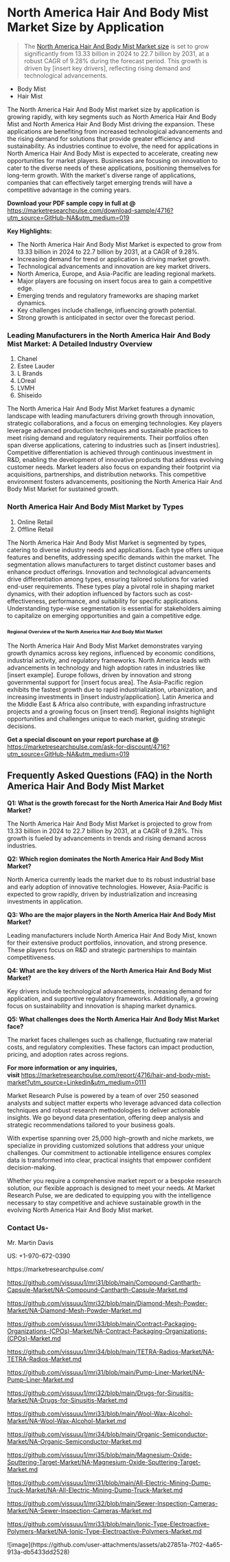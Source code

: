 <h1>North America Hair And Body Mist Market&nbsp;Size by Application</h1><blockquote><p>The <a href="https://marketresearchpulse.com/download-sample/4716?utm_source=GitHub-NA&amp;utm_medium=019">North America Hair And Body Mist Market size</a> is set to grow significantly from 13.33 billion in 2024 to 22.7 billion by 2031, at a robust CAGR of 9.28% during the forecast period. This growth is driven by [insert key drivers], reflecting rising demand and technological advancements.</p></blockquote><ul><li>Body Mist <li> Hair Mist</li></ul><p>The North America Hair And Body Mist market size by application is growing rapidly, with key segments such as North America Hair And Body Mist and North America Hair And Body Mist driving the expansion. These applications are benefiting from increased technological advancements and the rising demand for solutions that provide greater efficiency and sustainability. As industries continue to evolve, the need for applications in North America Hair And Body Mist is expected to accelerate, creating new opportunities for market players. Businesses are focusing on innovation to cater to the diverse needs of these applications, positioning themselves for long-term growth. With the market's diverse range of applications, companies that can effectively target emerging trends will have a competitive advantage in the coming years.</p><p><strong>Download your PDF sample copy in full at @ </strong><a href="https://marketresearchpulse.com/download-sample/4716?utm_source=GitHub-NA&amp;utm_medium=019">https://marketresearchpulse.com/download-sample/4716?utm_source=GitHub-NA&amp;utm_medium=019</a></p><p><strong>Key Highlights: </strong></p><ul><li>The North America Hair And Body Mist Market is expected to grow from 13.33 billion in 2024 to 22.7 billion by 2031, at a CAGR of 9.28%.</li><li>Increasing demand for trend or application is driving market growth.</li><li>Technological advancements and innovation are key market drivers.</li><li>North America, Europe, and Asia-Pacific are leading regional markets.</li><li>Major players are focusing on insert focus area to gain a competitive edge.</li><li>Emerging trends and regulatory frameworks are shaping market dynamics.</li><li>Key challenges include challenge, influencing growth potential.</li><li>Strong growth is anticipated in sector over the forecast period.</li></ul><h3>Leading Manufacturers in the North America Hair And Body Mist Market: A Detailed Industry Overview</h3><ol><li>Chanel</li><li>Estee Lauder</li><li>L Brands</li><li>LOreal</li><li>LVMH</li><li>Shiseido</li></ol><div class="flex max-w-full flex-col flex-grow"><div class="min-h-8 text-message flex w-full flex-col items-end gap-2 whitespace-normal break-words [.text-message+&amp;]:mt-5" dir="auto" data-message-author-role="assistant" data-message-id="fd8432e4-4910-450d-b182-61b7bfb0a01f" data-message-model-slug="gpt-4o"><div class="flex w-full flex-col gap-1 empty:hidden first:pt-[3px]"><div class="markdown prose w-full break-words dark:prose-invert light"><p>The North America Hair And Body Mist Market features a dynamic landscape with leading manufacturers driving growth through innovation, strategic collaborations, and a focus on emerging technologies. Key players leverage advanced production techniques and sustainable practices to meet rising demand and regulatory requirements. Their portfolios often span diverse applications, catering to industries such as [insert industries]. Competitive differentiation is achieved through continuous investment in R&amp;D, enabling the development of innovative products that address evolving customer needs. Market leaders also focus on expanding their footprint via acquisitions, partnerships, and distribution networks. This competitive environment fosters advancements, positioning the North America Hair And Body Mist Market for sustained growth.</p></div></div></div></div><h3>North America Hair And Body Mist Market by Types</h3><ol><li>Online Retail <li> Offline Retail</li></ol><div class="flex max-w-full flex-col flex-grow"><div class="min-h-8 text-message flex w-full flex-col items-end gap-2 whitespace-normal break-words [.text-message+&amp;]:mt-5" dir="auto" data-message-author-role="assistant" data-message-id="084470be-0bb7-4664-bddf-5156b4f41249" data-message-model-slug="gpt-4o-mini"><div class="flex w-full flex-col gap-1 empty:hidden first:pt-[3px]"><div class="markdown prose w-full break-words dark:prose-invert light"><p>The North America Hair And Body Mist Market is segmented by types, catering to diverse industry needs and applications. Each type offers unique features and benefits, addressing specific demands within the market. The segmentation allows manufacturers to target distinct customer bases and enhance product offerings. Innovation and technological advancements drive differentiation among types, ensuring tailored solutions for varied end-user requirements. These types play a pivotal role in shaping market dynamics, with their adoption influenced by factors such as cost-effectiveness, performance, and suitability for specific applications. Understanding type-wise segmentation is essential for stakeholders aiming to capitalize on emerging opportunities and gain a competitive edge.</p></div></div></div></div><h3><span style="font-size: 11px;">Regional Overview of the North America Hair And Body Mist Market</span></h3><div class="flex max-w-full flex-col flex-grow"><div class="min-h-8 text-message flex w-full flex-col items-end gap-2 whitespace-normal break-words [.text-message+&amp;]:mt-5" dir="auto" data-message-author-role="assistant" data-message-id="e9038762-ce64-4e30-91c9-9bd413514231" data-message-model-slug="gpt-4o-mini"><div class="flex w-full flex-col gap-1 empty:hidden first:pt-[3px]"><div class="markdown prose w-full break-words dark:prose-invert light"><p>The North America Hair And Body Mist Market demonstrates varying growth dynamics across key regions, influenced by economic conditions, industrial activity, and regulatory frameworks. North America leads with advancements in technology and high adoption rates in industries like [insert example]. Europe follows, driven by innovation and strong governmental support for [insert focus area]. The Asia-Pacific region exhibits the fastest growth due to rapid industrialization, urbanization, and increasing investments in [insert industry/application]. Latin America and the Middle East &amp; Africa also contribute, with expanding infrastructure projects and a growing focus on [insert trend]. Regional insights highlight opportunities and challenges unique to each market, guiding strategic decisions.</p></div></div></div></div><p><strong>Get a special discount on your report purchase at @ </strong><a href="https://marketresearchpulse.com/ask-for-discount/4716?utm_source=GitHub-NA&amp;utm_medium=019">https://marketresearchpulse.com/ask-for-discount/4716?utm_source=GitHub-NA&amp;utm_medium=019</a></p><h2>Frequently Asked Questions (FAQ) in the North America Hair And Body Mist Market</h2><p><strong>Q1: What is the growth forecast for the North America Hair And Body Mist Market?</strong></p><p>The North America Hair And Body Mist Market is projected to grow from 13.33 billion in 2024 to 22.7 billion by 2031, at a CAGR of 9.28%. This growth is fueled by advancements in trends and rising demand across industries.</p><p><strong>Q2: Which region dominates the North America Hair And Body Mist Market?</strong></p><p>North America currently leads the market due to its robust industrial base and early adoption of innovative technologies. However, Asia-Pacific is expected to grow rapidly, driven by industrialization and increasing investments in application.</p><p><strong>Q3: Who are the major players in the North America Hair And Body Mist Market?</strong></p><p>Leading manufacturers include North America Hair And Body Mist, known for their extensive product portfolios, innovation, and strong presence. These players focus on R&amp;D and strategic partnerships to maintain competitiveness.</p><p><strong>Q4: What are the key drivers of the North America Hair And Body Mist Market?</strong></p><p>Key drivers include technological advancements, increasing demand for application, and supportive regulatory frameworks. Additionally, a growing focus on sustainability and innovation is shaping market dynamics.</p><p><strong>Q5: What challenges does the North America Hair And Body Mist Market face?</strong></p><p>The market faces challenges such as challenge, fluctuating raw material costs, and regulatory complexities. These factors can impact production, pricing, and adoption rates across regions.</p><p><strong>For more information or any inquiries, visit&nbsp;</strong><a href="https://marketresearchpulse.com/report/4716/hair-and-body-mist-market?utm_source=Linkedin&utm_medium=0111">https://marketresearchpulse.com/report/4716/hair-and-body-mist-market?utm_source=Linkedin&utm_medium=0111</a></p><p>Market Research Pulse is powered by a team of over 250 seasoned analysts and subject matter experts who leverage advanced data collection techniques and robust research methodologies to deliver actionable insights. We go beyond data presentation, offering deep analysis and strategic recommendations tailored to your business goals.</p><p>With expertise spanning over 25,000 high-growth and niche markets, we specialize in providing customized solutions that address your unique challenges. Our commitment to actionable intelligence ensures complex data is transformed into clear, practical insights that empower confident decision-making.</p><p>Whether you require a comprehensive market report or a bespoke research solution, our flexible approach is designed to meet your needs. At Market Research Pulse, we are dedicated to equipping you with the intelligence necessary to stay competitive and achieve sustainable growth in the evolving North America Hair And Body Mist market.</p><h3><strong>Contact Us-</strong></h3><p>Mr. Martin Davis</p><p>US: +1-970-672-0390</p><p>https://marketresearchpulse.com/</p><p><a href="https://github.com/vissuuu1/mri31/blob/main/Compound-Cantharth-Capsule-Market/NA-Compound-Cantharth-Capsule-Market.md">https://github.com/vissuuu1/mri31/blob/main/Compound-Cantharth-Capsule-Market/NA-Compound-Cantharth-Capsule-Market.md</a></p><p><a href="https://github.com/vissuuu1/mri32/blob/main/Diamond-Mesh-Powder-Market/NA-Diamond-Mesh-Powder-Market.md">https://github.com/vissuuu1/mri32/blob/main/Diamond-Mesh-Powder-Market/NA-Diamond-Mesh-Powder-Market.md</a></p><p><a href="https://github.com/vissuuu1/mri33/blob/main/Contract-Packaging-Organizations-(CPOs)-Market/NA-Contract-Packaging-Organizations-(CPOs)-Market.md">https://github.com/vissuuu1/mri33/blob/main/Contract-Packaging-Organizations-(CPOs)-Market/NA-Contract-Packaging-Organizations-(CPOs)-Market.md</a></p><p><a href="https://github.com/vissuuu1/mri34/blob/main/TETRA-Radios-Market/NA-TETRA-Radios-Market.md">https://github.com/vissuuu1/mri34/blob/main/TETRA-Radios-Market/NA-TETRA-Radios-Market.md</a></p><p><a href="https://github.com/vissuuu1/mri31/blob/main/Pump-Liner-Market/NA-Pump-Liner-Market.md">https://github.com/vissuuu1/mri31/blob/main/Pump-Liner-Market/NA-Pump-Liner-Market.md</a></p><p><a href="https://github.com/vissuuu1/mri32/blob/main/Drugs-for-Sinusitis-Market/NA-Drugs-for-Sinusitis-Market.md">https://github.com/vissuuu1/mri32/blob/main/Drugs-for-Sinusitis-Market/NA-Drugs-for-Sinusitis-Market.md</a></p><p><a href="https://github.com/vissuuu1/mri33/blob/main/Wool-Wax-Alcohol-Market/NA-Wool-Wax-Alcohol-Market.md">https://github.com/vissuuu1/mri33/blob/main/Wool-Wax-Alcohol-Market/NA-Wool-Wax-Alcohol-Market.md</a></p><p><a href="https://github.com/vissuuu1/mri34/blob/main/Organic-Semiconductor-Market/NA-Organic-Semiconductor-Market.md">https://github.com/vissuuu1/mri34/blob/main/Organic-Semiconductor-Market/NA-Organic-Semiconductor-Market.md</a></p><p><a href="https://github.com/vissuuu1/mri35/blob/main/Magnesium-Oxide-Sputtering-Target-Market/NA-Magnesium-Oxide-Sputtering-Target-Market.md">https://github.com/vissuuu1/mri35/blob/main/Magnesium-Oxide-Sputtering-Target-Market/NA-Magnesium-Oxide-Sputtering-Target-Market.md</a></p><p><a href="https://github.com/vissuuu1/mri31/blob/main/All-Electric-Mining-Dump-Truck-Market/NA-All-Electric-Mining-Dump-Truck-Market.md">https://github.com/vissuuu1/mri31/blob/main/All-Electric-Mining-Dump-Truck-Market/NA-All-Electric-Mining-Dump-Truck-Market.md</a></p><p><a href="https://github.com/vissuuu1/mri32/blob/main/Sewer-Inspection-Cameras-Market/NA-Sewer-Inspection-Cameras-Market.md">https://github.com/vissuuu1/mri32/blob/main/Sewer-Inspection-Cameras-Market/NA-Sewer-Inspection-Cameras-Market.md</a></p><p><a href="https://github.com/vissuuu1/mri33/blob/main/Ionic-Type-Electroactive-Polymers-Market/NA-Ionic-Type-Electroactive-Polymers-Market.md">https://github.com/vissuuu1/mri33/blob/main/Ionic-Type-Electroactive-Polymers-Market/NA-Ionic-Type-Electroactive-Polymers-Market.md</a></p>
![image](https://github.com/user-attachments/assets/ab27851a-7f02-4a65-913a-db5433dd2528)

